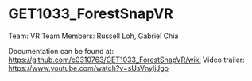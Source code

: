 # GET1033_ForestSnapVR

Team: VR Team
Members: Russell Loh, Gabriel Chia

Documentation can be found at: https://github.com/e0310763/GET1033_ForestSnapVR/wiki
Video trailer: https://www.youtube.com/watch?v=sUsVnyljJgo
